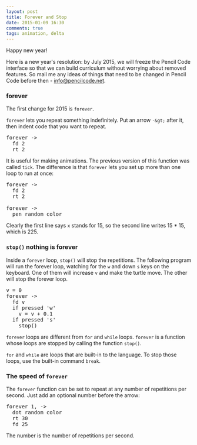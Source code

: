 ```yaml
---
layout: post
title: Forever and Stop
date: 2015-01-09 16:30
comments: true
tags: animation, delta
---
```


Happy new year!

Here is a new year's resolution: by July 2015, we will freeze
the Pencil Code interface so that we can build curriculum
without worrying about removed features.  So mail me any
ideas of things that need to be changed in Pencil Code
before then - info@pencilcode.net.

### forever

The first change for 2015 is `forever`.

`forever` lets you repeat something indefinitely.  Put an
arrow `-&gt;` after it, then indent code that you want to
repeat.

<pre class="examp">
forever -&gt; &nbsp;
  fd 2
  rt 2
</pre>

<script type="demo">
setup ->
  stop()
  move -50, -25
demo (fin) ->
  forever ->
    fd 3
    rt 2
    if fin and not turtle.touches window
      fin()
      fin = null
</script>

It is useful for making animations.  The previous version
of this function was called `tick`.  The difference is
that `forever` lets you set up more than one loop to
run at once:

<pre class="examp">
forever -&gt;
  fd 2
  rt 2

forever -&gt;
  pen random color
</pre>

<script type="demo">
setup ->
  stop()
  move -50, -25
demo (fin) ->
  forever ->
    fd 3
    rt 2
  forever ->
    pen random color
    if fin and not turtle.touches window
      fin()
      fin = null
</script>

Clearly the first line says <code>x</code> stands for 15,
so the second line writes 15 * 15, which is 225.

### `stop()` nothing is forever

Inside a `forever` loop, `stop()` will stop the repetitions.
The following program will run the forever loop, watching for
the `w` and down `s` keys on the keyboard.  One of them will
increase `v` and make the turtle move.  The other will stop
the forever loop.

<pre class="examp">
v = 0
forever -&gt;
  fd v
  if pressed 'w'
    v = v + 0.1
  if pressed 's'
    stop()
</pre>

<script type="demo" width=99 height=199>
setup ->
  bk 75
demo (fin) ->
  v = 0
  forever ->
    fd v
    if pressed 'w'
      v = v + 0.1
    if pressed 's'
      stop()
      fin()
</script>

`forever` loops are different from `for` and `while` loops.
`forever` is a function whose loops are stopped by
calling the function `stop()`.

`for` and `while` are loops that are built-in to the language.  To
stop those loops, use the built-in command `break`.

### The speed of `forever`

The `forever` function can be set to repeat at any number of
repetitions per second.  Just add an optional number before
the arrow:

<pre class="examp">
forever 1, -&gt;
  dot random color
  rt 30
  fd 25
</pre>

<script type="demo">
setup ->
  stop()
  move -50, 0
demo (fin) ->
  setTimeout(fin, 9000)
  forever 1, ->
    dot random color
    rt 30
    fd 25
</script>

The number is the number of repetitions per second.
